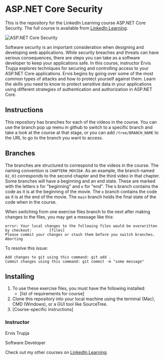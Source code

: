 # ASP.NET Core Security
This is the repository for the LinkedIn Learning course ASP.NET Core Security. The full course is available from [LinkedIn Learning][lil-course-url].

![ASP.NET Core Security][lil-thumbnail-url] 

Software security is an important consideration when designing and developing web applications. While security breaches and threats can have serious consequences, there are steps you can take as a software developer to keep your applications safe. In this course, instructor Ervis Trupja explores techniques for securing and controlling access to your ASP.NET Core applications. Ervis begins by going over some of the most common types of attacks and how to protect yourself against them. Learn the skills you need to know to protect sensitive data in your applications using different strategies of authentication and authorization in ASP.NET Core.

## Instructions
This repository has branches for each of the videos in the course. You can use the branch pop up menu in github to switch to a specific branch and take a look at the course at that stage, or you can add `/tree/BRANCH_NAME` to the URL to go to the branch you want to access.

## Branches
The branches are structured to correspond to the videos in the course. The naming convention is `CHAPTER#_MOVIE#`. As an example, the branch named `02_03` corresponds to the second chapter and the third video in that chapter. 
Some branches will have a beginning and an end state. These are marked with the letters `b` for "beginning" and `e` for "end". The `b` branch contains the code as it is at the beginning of the movie. The `e` branch contains the code as it is at the end of the movie. The `main` branch holds the final state of the code when in the course.

When switching from one exercise files branch to the next after making changes to the files, you may get a message like this:

    error: Your local changes to the following files would be overwritten by checkout:        [files]
    Please commit your changes or stash them before you switch branches.
    Aborting

To resolve this issue:
	
    Add changes to git using this command: git add .
	Commit changes using this command: git commit -m "some message"

## Installing
1. To use these exercise files, you must have the following installed:
	- [list of requirements for course]
2. Clone this repository into your local machine using the terminal (Mac), CMD (Windows), or a GUI tool like SourceTree.
3. [Course-specific instructions]


### Instructor

Ervis Trupja 
                            
Software Developer

                            

Check out my other courses on [LinkedIn Learning](https://www.linkedin.com/learning/instructors/ervis-trupja).

[lil-course-url]: https://www.linkedin.com/learning/asp-dot-net-core-security-19041841?dApp=59033956
[lil-thumbnail-url]: https://media.licdn.com/dms/image/C560DAQFBrzLL9d6MUA/learning-public-crop_675_1200/0/1675902640846?e=2147483647&v=beta&t=RHhWZ35hMqf5PnO89YTlIgQNZV7tXnoN3IjpAG2IrsI
